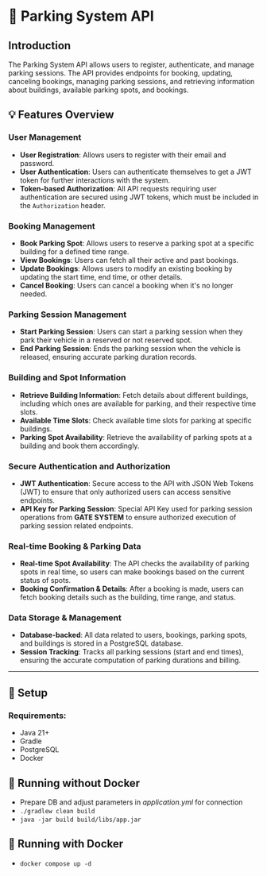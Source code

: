 # 🚗 Parking System API

## Introduction

The Parking System API allows users to register, authenticate, and manage parking sessions. 
The API provides endpoints for booking, updating, canceling bookings, managing parking sessions,
and retrieving information about buildings, available parking spots, and bookings.

## 💡 Features Overview

### User Management
- **User Registration**: Allows users to register with their email and password.
- **User Authentication**: Users can authenticate themselves to get a JWT token for further interactions with the system.
- **Token-based Authorization**: All API requests requiring user authentication are secured using JWT tokens, which must be included in the `Authorization` header.

### Booking Management
- **Book Parking Spot**: Allows users to reserve a parking spot at a specific building for a defined time range.
- **View Bookings**: Users can fetch all their active and past bookings.
- **Update Bookings**: Allows users to modify an existing booking by updating the start time, end time, or other details.
- **Cancel Booking**: Users can cancel a booking when it's no longer needed.

### Parking Session Management
- **Start Parking Session**: Users can start a parking session when they park their vehicle in a reserved or not reserved spot.
- **End Parking Session**: Ends the parking session when the vehicle is released, ensuring accurate parking duration records.

### Building and Spot Information
- **Retrieve Building Information**: Fetch details about different buildings, including which ones are available for parking, and their respective time slots.
- **Available Time Slots**: Check available time slots for parking at specific buildings.
- **Parking Spot Availability**: Retrieve the availability of parking spots at a building and book them accordingly.

### Secure Authentication and Authorization
- **JWT Authentication**: Secure access to the API with JSON Web Tokens (JWT) to ensure that only authorized users can access sensitive endpoints.
- **API Key for Parking Session**: Special API Key used for parking session operations from **GATE SYSTEM** to ensure authorized execution of parking session related endpoints.

### Real-time Booking & Parking Data
- **Real-time Spot Availability**: The API checks the availability of parking spots in real time, so users can make bookings based on the current status of spots.
- **Booking Confirmation & Details**: After a booking is made, users can fetch booking details such as the building, time range, and status.

### Data Storage & Management
- **Database-backed**: All data related to users, bookings, parking spots, and buildings is stored in a PostgreSQL database.
- **Session Tracking**: Tracks all parking sessions (start and end times), ensuring the accurate computation of parking durations and billing.

---

## 🔧 Setup
### Requirements:
- Java 21+
- Gradle
- PostgreSQL
- Docker

## 🚀 Running without Docker
- Prepare DB and adjust parameters in *application.yml* for connection
- ```./gradlew clean build```
- ```java -jar build build/libs/app.jar```

## 🐳 Running with Docker
- ```docker compose up -d```